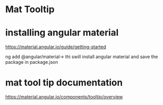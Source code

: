 # Mat Tooltip

# installing angular material
https://material.angular.io/guide/getting-started

ng add @angular/material-> thi swill install angular material and save the package in package.json

# mat tool tip documentation
https://material.angular.io/components/tooltip/overview
